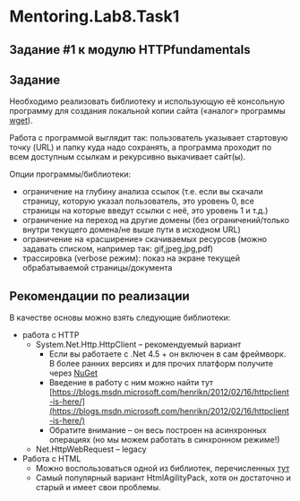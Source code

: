 # Mentoring.Lab8.Task1

## Задание #1 к модулю HTTPfundamentals

## Задание

Необходимо реализовать библиотеку и использующую её консольную программу для создания локальной копии сайта («аналог» программы [wget](https://ru.wikipedia.org/wiki/Wget)).

Работа с программой выглядит так: пользователь указывает стартовую точку (URL) и папку куда надо сохранять, а программа проходит по всем доступным ссылкам и рекурсивно выкачивает сайт(ы).

Опции программы/библиотеки:

- ограничение на глубину анализа ссылок (т.е. если вы скачали страницу, которую указал пользователь, это уровень 0, все страницы на которые введут ссылки с неё, это уровень 1 и т.д.)
- ограничение на переход на другие домены (без ограничений/только внутри текущего домена/не выше пути в исходном URL)
- ограничение на «расширение» скачиваемых ресурсов (можно задавать списком, например так: gif,jpeg,jpg,pdf)
- трассировка (verbose режим): показ на экране текущей обрабатываемой страницы/документа

## Рекомендации по реализации

В качестве основы можно взять следующие библиотеки:

- работа с HTTP
  - System.Net.Http.HttpClient – рекомендуемый вариант
    - Если вы работаете с .Net 4.5 + он включен в сам фреймворк. В более ранних версиях и для прочих платформ получите через [NuGet](https://www.nuget.org/packages/Microsoft.Net.Http)
    - Введение в работу с ним можно найти тут [https://blogs.msdn.microsoft.com/henrikn/2012/02/16/httpclient-is-here/](https://blogs.msdn.microsoft.com/henrikn/2012/02/16/httpclient-is-here/)
    - Обратите внимание – он весь построен на асинхронных операциях (но мы можем работать в синхронном режиме!)
  - Net.HttpWebRequest – legacy
- Работа с HTML
  - Можно воспользоваться одной из библиотек, перечисленных [тут](http://ru.stackoverflow.com/questions/420354/%D0%9A%D0%B0%D0%BA-%D1%80%D0%B0%D1%81%D0%BF%D0%B0%D1%80%D1%81%D0%B8%D1%82%D1%8C-html-%D0%B2-net/450586)
  - Самый популярный вариант HtmlAgilityPack, хотя он достаточно и старый и имеет свои проблемы.
